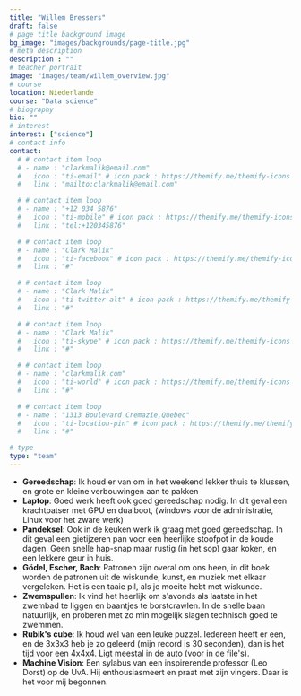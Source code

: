 ```yaml
---
title: "Willem Bressers"
draft: false
# page title background image
bg_image: "images/backgrounds/page-title.jpg"
# meta description
description : ""
# teacher portrait
image: "images/team/willem_overview.jpg"
# course
location: Niederlande
course: "Data science"
# biography
bio: ""
# interest
interest: ["science"]
# contact info
contact:
  # # contact item loop
  # - name : "clarkmalik@email.com"
  #   icon : "ti-email" # icon pack : https://themify.me/themify-icons
  #   link : "mailto:clarkmalik@email.com"

  # # contact item loop
  # - name : "+12 034 5876"
  #   icon : "ti-mobile" # icon pack : https://themify.me/themify-icons
  #   link : "tel:+120345876"

  # # contact item loop
  # - name : "Clark Malik"
  #   icon : "ti-facebook" # icon pack : https://themify.me/themify-icons
  #   link : "#"

  # # contact item loop
  # - name : "Clark Malik"
  #   icon : "ti-twitter-alt" # icon pack : https://themify.me/themify-icons
  #   link : "#"

  # # contact item loop
  # - name : "Clark Malik"
  #   icon : "ti-skype" # icon pack : https://themify.me/themify-icons
  #   link : "#"

  # # contact item loop
  # - name : "clarkmalik.com"
  #   icon : "ti-world" # icon pack : https://themify.me/themify-icons
  #   link : "#"

  # # contact item loop
  # - name : "1313 Boulevard Cremazie,Quebec"
  #   icon : "ti-location-pin" # icon pack : https://themify.me/themify-icons
  #   link : "#"

# type
type: "team"
---
```


* **Gereedschap**:  Ik houd er van om in het weekend lekker thuis te klussen, en grote en kleine verbouwingen aan te pakken
* **Laptop**:  Goed werk heeft ook goed gereedschap nodig. In dit geval een krachtpatser met GPU en dualboot, (windows voor de administratie, Linux voor het zware werk)
* **Pandeksel**: Ook in de keuken werk ik graag met goed gereedschap. In dit geval een gietijzeren pan voor een heerlijke stoofpot in de koude dagen. Geen snelle hap-snap maar rustig (in het sop) gaar koken, en een lekkere geur in huis.
* **Gödel, Escher, Bach**: Patronen zijn overal om ons heen, in dit boek worden de patronen uit de wiskunde, kunst, en muziek met elkaar vergeleken. Het is een taaie pil, als je moeite hebt met wiskunde.
* **Zwemspullen**: Ik vind het heerlijk om s'avonds als laatste in het zwembad te liggen en baantjes te borstcrawlen. In de snelle baan natuurlijk, en proberen met zo min mogelijk slagen technisch goed te zwemmen.
* **Rubik's cube**: Ik houd wel van een leuke puzzel. Iedereen heeft er een, en de 3x3x3 heb je zo geleerd (mijn record is 30 seconden), dan is het tijd voor een 4x4x4. Ligt meestal in de auto (voor in de file's).
* **Machine Vision**: Een sylabus van een inspirerende professor (Leo Dorst) op de UvA. Hij enthousiasmeert en praat met zijn vingers. Daar is het voor mij begonnen.
